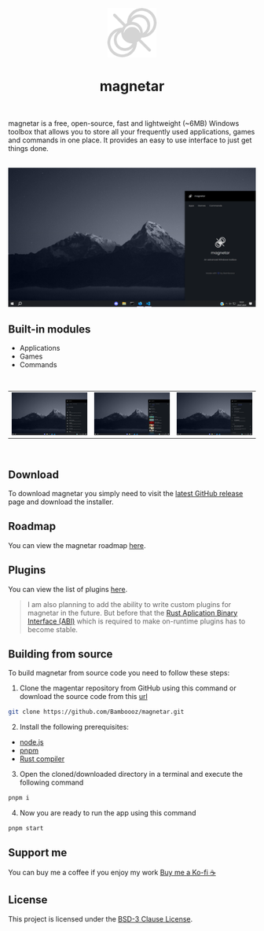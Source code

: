 <div align="center">
    <img alt="magnetar logo" width="100" src="https://github.com/Bamboooz/magnetar/blob/main/src/assets/icons/icon_white.png?raw=true" />
    <h1>magnetar</h1>
</div>

<br />

magnetar is a free, open-source, fast and lightweight (~6MB) Windows toolbox that allows you to store all your frequently used applications, games and commands in one place. It provides an easy to use interface to just get things done.

<br />

<img alt="preview 1" src="https://github.com/Bamboooz/magnetar/blob/main/src/assets/previews/preview1.png?raw=true" />

<br />

## Built-in modules

- Applications
- Games
- Commands

<br />

<table>
  <tr>
    <td><img alt="preview 2" src="https://github.com/Bamboooz/magnetar/blob/main/src/assets/previews/preview2.png?raw=true" />
    <td><img alt="preview 3" src="https://github.com/Bamboooz/magnetar/blob/main/src/assets/previews/preview3.png?raw=true" />
    <td><img alt="preview 4" src="https://github.com/Bamboooz/magnetar/blob/main/src/assets/previews/preview4.png?raw=true" />
</table>

<br />

## Download

To download magnetar you simply need to visit the [latest GitHub release](https://github.com/Bamboooz/magnetar/releases/latest) page and download the installer.

## Roadmap

You can view the magnetar roadmap [here](https://github.com/Bamboooz/magnetar/blob/main/ROADMAP.md).

## Plugins

You can view the list of plugins [here](https://github.com/Bamboooz/magnetar/blob/main/plugins/README.md).

> I am also planning to add the ability to write custom plugins for magnetar in the future. But before that the [Rust Aplication Binary Interface (ABI)](https://doc.rust-lang.org/stable/reference/abi.html) which is required to make on-runtime plugins has to become stable.

## Building from source

To build magnetar from source code you need to follow these steps:

1. Clone the magentar repository from GitHub using this command or download the source code from this [url](https://github.com/Bamboooz/magnetar/releases/latest)

```bash
git clone https://github.com/Bamboooz/magnetar.git
```

2. Install the following prerequisites:

- [node.js](https://nodejs.org/en/download/prebuilt-installer)
- [pnpm](https://pnpm.io/installation#using-npm)
- [Rust compiler](https://www.rust-lang.org/tools/install)

3. Open the cloned/downloaded directory in a terminal and execute the following command

```bash
pnpm i
```

4. Now you are ready to run the app using this command

```bash
pnpm start
```

## Support me

You can buy me a coffee if you enjoy my work [Buy me a Ko-fi ☕](https://ko-fi.com/Bamboooz#paypalModal)

## License

This project is licensed under the [BSD-3 Clause License](https://github.com/Bamboooz/magnetar/blob/main/LICENSE).
